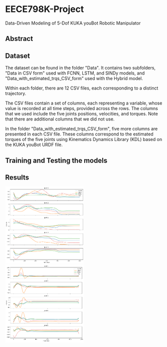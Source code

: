 # EECE798K-Project
Data-Driven Modeling of 5-Dof KUKA youBot Robotic Manipulator

## Abstract

## Dataset
The dataset can be found in the folder "Data". It contains two subfolders, "Data in CSV form" used with FCNN, LSTM, and SINDy models, and "Data_with_estimated_trqs_CSV_form" used with the Hybrid model. 

Within each folder, there are 12 CSV files, each corresponding to a distinct trajectory.

The CSV files contain a set of columns, each representing a variable, whose value is recorded at all time steps, provided across the rows. The columns that we used include the five joints positions, velocities, and torques. Note that there are additional columns that we did not use. 

In the folder "Data_with_estimated_trqs_CSV_form", five more columns are presented in each CSV file. These columns correspond to the estimated torques of the five joints using Kinematics Dynamics Library (KDL) based on the KUKA youBot URDF file.

## Training and Testing the models

## Results

<img src="https://github.com/malakslim/EECE798K-Project/blob/main/test_traj1_all_models.png" alt="Alt Text" style="width: 50%;">
<img src="https://github.com/malakslim/EECE798K-Project/blob/main/test_traj2_all_models.png" alt="Alt Text" style="width: 50%;">


